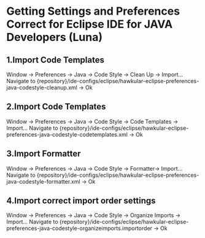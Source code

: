 Getting Settings and Preferences Correct for Eclipse IDE for JAVA Developers (Luna)
====

1.Import Code Templates
----
Window -> Preferences -> Java -> Code Style -> Clean Up -> Import…
Navigate to {repository}/ide-configs/eclipse/hawkular-eclipse-preferences-java-codestyle-cleanup.xml -> Ok

2.Import Code Templates
----
Window -> Preferences -> Java -> Code Style -> Code Templates -> Import…
Navigate to {repository}/ide-configs/eclipse/hawkular-eclipse-preferences-java-codestyle-codetemplates.xml -> Ok
  
3.Import Formatter
----
Window -> Preferences -> Java -> Code Style -> Formatter-> Import…
Navigate to {repository}/ide-configs/eclipse/hawkular-eclipse-preferences-java-codestyle-formatter.xml -> Ok
  
4.Import correct import order settings
----
Window -> Preferences -> Java -> Code Style -> Organize Imports -> Import…
Navigate to {repository}/ide-configs/eclipse/hawkular-eclipse-preferences-java-codestyle-organizeimports.importorder -> Ok

